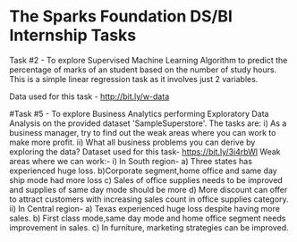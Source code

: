 # The Sparks Foundation DS/BI Internship Tasks

Task #2 - To explore Supervised Machine Learning Algorithm to predict the percentage of marks of an student based on the number of study hours.
          This is a simple linear regression task as it involves just 2 variables.
          
   Data used for this task - http://bit.ly/w-data

#Task #5 - To explore Business Analytics performing Exploratory Data Analysis on the provided dataset 'SampleSuperstore'.
            The tasks are:
            i) As a business manager, try to find out the weak areas where you can work
                to make more profit.
            ii) What all business problems you can derive by exploring the data?
    Dataset used for this task-  https://bit.ly/3i4rbWl
 Weak areas where we can work:-
          i) In South region-  a) Three states has experienced huge loss. b)Corporate segment,home office and same day ship mode had more loss 
                               c) Sales of office supplies needs to be improved and supplies of same day mode should be more
                               d) More discount can offer to attract customers with increasing sales count in office supplies category.
          ii) In Central region- a) Texas experienced huge loss despite having more sales.
                                 b) First class mode,same day mode and home office segment needs improvement in sales.
                                 c) In furniture, marketing strategies can be improved.  
